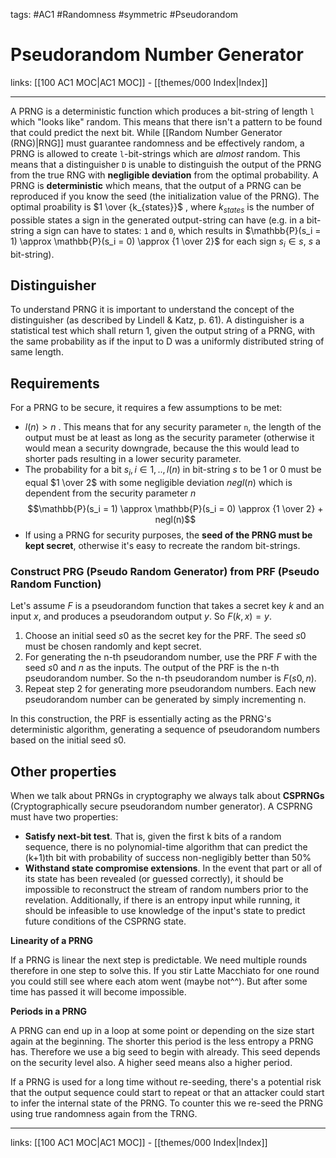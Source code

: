 tags: #AC1 #Randomness #symmetric #Pseudorandom

# Pseudorandom Number Generator

links: [[100 AC1 MOC|AC1 MOC]] - [[themes/000 Index|Index]]

---

A PRNG is a deterministic function which produces a bit-string of length `l` which "looks like" random. This means that there isn't a pattern to be found that could predict the next bit. While [[Random Number Generator (RNG)|RNG]] must guarantee randomness and be effectively random, a PRNG is allowed to create `l`-bit-strings which are *almost* random. This means that a distinguisher `D` is unable to distinguish the output of the PRNG from the true RNG with **negligible deviation** from the optimal probability. A PRNG is **deterministic** which means, that the output of a PRNG can be reproduced if you know the seed (the initialization value of the PRNG). The optimal proability is $1 \over {k_{states}}$ , where $k_{states}$ is the number of possible states a sign in the generated output-string can have (e.g. in a bit-string a sign can have to states: `1` and `0`, which results in $\mathbb{P}(s_i = 1) \approx \mathbb{P}(s_i = 0) \approx {1 \over 2}$ for each sign $s_i \in s$, $s$ a bit-string).

## Distinguisher 
To understand PRNG it is important to understand the concept of the distinguisher (as described by Lindell & Katz, p. 61). A distinguisher is a statistical test which shall return 1, given the output string of a PRNG, with the same probability as if the input to D was a uniformly distributed string of same length.

## Requirements
For a PRNG to be secure, it requires a few assumptions to be met:
- $l(n) > n$ . This means that for any security parameter `n`, the length of the output must be at least as long as the security parameter (otherwise it would mean a security downgrade, because the this would lead to shorter pads resulting in a lower security parameter.
- The probability for a bit $s_i, i \in 1,.., l(n)$  in bit-string $s$ to be 1 or 0 must be equal $1 \over 2$ with some negligible deviation $negl(n)$ which is dependent from the security parameter $n$
$$\mathbb{P}(s_i = 1) \approx \mathbb{P}(s_i = 0) \approx  {1 \over 2} + negl(n)$$
- If using a PRNG for security purposes, the **seed of the PRNG must be kept secret**, otherwise it's easy to recreate the random bit-strings.

### Construct PRG (Pseudo Random Generator) from PRF (Pseudo Random Function)

Let's assume $F$ is a pseudorandom function that takes a secret key $k$ and an input $x$, and produces a pseudorandom output $y$. So $F(k, x) = y$.

1. Choose an initial seed $s0$ as the secret key for the PRF. The seed $s0$ must be chosen randomly and kept secret.
2. For generating the n-th pseudorandom number, use the PRF $F$ with the seed $s0$ and $n$ as the inputs. The output of the PRF is the n-th pseudorandom number. So the n-th pseudorandom number is $F(s0, n)$.
3. Repeat step 2 for generating more pseudorandom numbers. Each new pseudorandom number can be generated by simply incrementing n.

In this construction, the PRF is essentially acting as the PRNG's deterministic algorithm, generating a sequence of pseudorandom numbers based on the initial seed $s0$.

## Other properties

When we talk about PRNGs in cryptography we always talk about **CSPRNGs** (Cryptographically secure pseudorandom number generator). A CSPRNG must have two properties:

* **Satisfy next-bit test**. That is, given the first k bits of a random sequence, there is no polynomial-time algorithm that can predict the (k+1)th bit with probability of success non-negligibly better than 50%
* **Withstand state compromise extensions**. In the event that part or all of its state has been revealed (or guessed correctly), it should be impossible to reconstruct the stream of random numbers prior to the revelation. Additionally, if there is an entropy input while running, it should be infeasible to use knowledge of the input's state to predict future conditions of the CSPRNG state.

**Linearity of a PRNG**

If a PRNG is linear the next step is predictable. We need multiple rounds therefore in one step to solve this. If you stir Latte Macchiato for one round you could still see where each atom went (maybe not^^). But after some time has passed it will become impossible. 

**Periods in a PRNG**

A PRNG can end up in a loop at some point or depending on the size start again at the beginning. The shorter this period is the less entropy a PRNG has. Therefore we use a big seed to begin with already. This seed depends on the security level also. A higher seed means also a higher period.

If a PRNG is used for a long time without re-seeding, there's a potential risk that the output sequence could start to repeat or that an attacker could start to infer the internal state of the PRNG. To counter this we re-seed the PRNG using true randomness again from the TRNG. 

---
links: [[100 AC1 MOC|AC1 MOC]] - [[themes/000 Index|Index]]